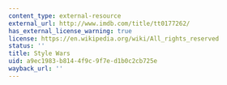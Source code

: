```yaml
---
content_type: external-resource
external_url: http://www.imdb.com/title/tt0177262/
has_external_license_warning: true
license: https://en.wikipedia.org/wiki/All_rights_reserved
status: ''
title: Style Wars
uid: a9ec1983-b814-4f9c-9f7e-d1b0c2cb725e
wayback_url: ''
---
```

